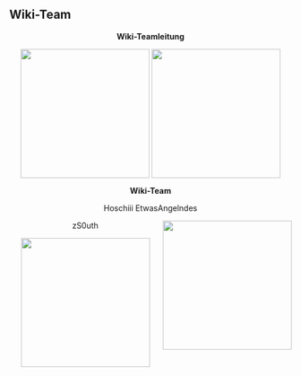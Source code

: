 ## Wiki-Team

<center>  

**Wiki-Teamleitung**


 <img align="center" width="230" eight="90" src="../../../assets/image/Wiki Team/piewn skin.png"> <img align="center" width="230" eight="90" src="../../../assets/image/Wiki Team/Hoschiii-skin.png" Image-caption="Hoschiii"> 



<center>

**Wiki-Team**

</center>

<left> Hoschiii </left>  <right> EtwasAngelndes </right>


<img align="right" width="230" eight="90" src="../../../assets/image/Wiki Team/EtwasAngelndes-skin.png">  

<left> zS0uth </left> 

<img align="center" width="230" eight="90" src="../../../assets/image/Wiki Team/zS0uth-skin.png">
